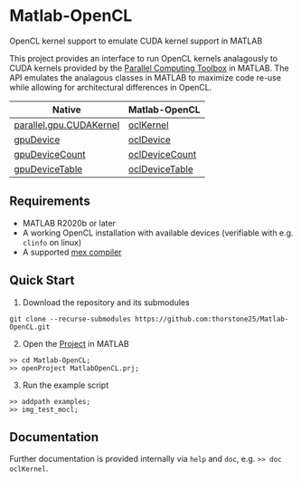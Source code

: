# Matlab-OpenCL
OpenCL kernel support to emulate CUDA kernel support in MATLAB

This project provides an interface to run OpenCL kernels analagously to CUDA kernels provided by the [Parallel Computing Toolbox](https://www.mathworks.com/products/parallel-computing.html) in MATLAB. The API emulates the analagous classes in MATLAB to maximize code re-use while allowing for architectural differences in OpenCL. 

| Native | Matlab-OpenCL |
| ------------ | ------------ |
| [parallel.gpu.CUDAKernel](https://www.mathworks.com/help/parallel-computing/parallel.gpu.cudakernel.html) | [oclKernel](oclKernel.m) |
| [gpuDevice](https://www.mathworks.com/help/parallel-computing/parallel.gpu.gpudevice.html) | [oclDevice](oclDevice.m) |
| [gpuDeviceCount](https://www.mathworks.com/help/parallel-computing/parallel.gpu.gpudevice.gpudevicecount.html) | [oclDeviceCount](oclDeviceCount.m) |
| [gpuDeviceTable](https://www.mathworks.com/help/parallel-computing/parallel.gpu.gpudevice.gpudevicetable.html) | [oclDeviceTable](oclDeviceTable.m) |

## Requirements
* MATLAB R2020b or later
* A working OpenCL installation with available devices (verifiable with e.g. `clinfo` on linux)
* A supported [mex compiler](https://www.mathworks.com/support/requirements/supported-compilers.html)

## Quick Start
1. Download the repository and its submodules
```
git clone --recurse-submodules https://github.com:thorstone25/Matlab-OpenCL.git
```
2. Open the [Project](https://www.mathworks.com/help/matlab/projects.html) in MATLAB
```
>> cd Matlab-OpenCL;
>> openProject MatlabOpenCL.prj;
```
3. Run the example script
```
>> addpath examples;
>> img_test_mocl;
```
## Documentation
Further documentation is provided internally via `help` and `doc`, e.g. `>> doc oclKernel`.


